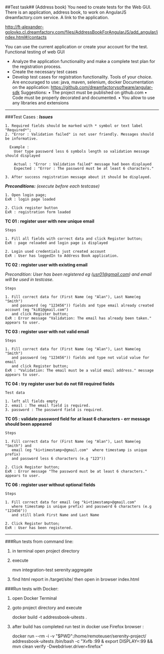 ##Test task##
(Address book)
You need to create tests for the Web GUI. There is an application, address
book, to work on AngularJS dreamfactory.com service. A link to the application.

http://ft-alexander-golovko.cl.dreamfactory.com/files/AddressBookForAngularJS/add_angular/index.html#/contacts

You can use the current application or create your account for the test.
Functional testing of web GUI
- Analyze the application functionality and make a complete test plan for the
registration process.
- Create the necessary test cases
- Develop test cases for registration functionality.
Tools of your choice.
Are encouraged to use: java, maven, selenium, docker
Documentation on the application:
https://github.com/dreamfactorysoftware/angular-sdk
Suggestions:
• The project must be published on github.com
• Code must be properly decorated and documented.
• You allow to use any libraries and extensions

---

###Test Cases :
_**Issues**_

    1. Required fields should be marked with * symbol or text label "Required*";
    2. "Error : Validation failed" is not user friendly. Messages should be informative.

      Example :
        User type password less 6 symbols length so validation message should displayed

        Actual : "Error : Validation failed" message had been displayed
        Expected : "Error : The password must be at least 6 characters."

    3. After success registration message about it should be displayed.

**_Preconditions:_**
_(execute before each testcase)_

    1. Open login page;
    ExR : login page loaded

    2. Click register button
    ExR : registration form loaded

**TC 01 : register user with new unique email**

    Steps

    1. Fill all fields with correct data and click Register button;
    ExR : page reloaded and login page is displayed

    2. Login used credentials just created account
    ExR : User has loggedIn to Address Book application.

**TC 02 : register user with existing email**

   _Precondition:_
_User has been registered eg (usr01@gmail.com) and email will be used in testcase._

    Steps

    1. Fill correct data for (First Name (eg "Alan"), Last Name(eg "Smith")
       and password (eg "123456")) fields and type email already created account (eg "ki01@gmail.com")
       and click Register button;
    ExR : Error message "Validation: The email has already been taken." appears to user.

**TC 03 : register user with not valid email**

    Steps

    1. Fill correct data for (First Name (eg "Alan"), Last Name(eg "Smith")
       and password (eg "123456")) fields and type not valid value for email
       and click Register button;
    ExR : "Validation: The email must be a valid email address." message appears to user.

**TC 04 : try register user but do not fill required fields**

    Test data

    1. left all fields empty
    2. email : The email field is required.
    3. password : The password field is required.

**TC 05 : validate password field for at least 6 characters - err message should been appeared**

    Steps

    1. Fill correct data for (First Name (eg "Alan"), Last Name(eg "Smith") and
       email (eg "ki<timestamp>@gmail.com"  where timestamp is unique prefix)
       and password less 6 characters (e.g "123"))

    2. Click Register button;
    ExR : Error message "The password must be at least 6 characters." appears to user.

**TC 06 : register user without optional fields**

    Steps

    1. Fill correct data for email (eg "ki<timestamp>@gmail.com"
       where timestamp is unique prefix) and password 6 characters (e.g "123456"))
       and still blank First Name and Last Name

    2. Click Register button;
    ExR : User has been registered.

---

###Run tests from command line:

1) in terminal open project directory

2) execute

    mvn integration-test serenity:aggregate

3) find html report in /target/site/ then open in browser index.html

###Run tests with Docker:
1) open Docker Terminal

2) goto project directory and execute

    docker build -t addressbook-uitests .

3) after build has completed run test in docker use Firefox browser :

    docker run --rm -i -v "$PWD":/home/remoteuser/serenity-project/ addressbook-uitests /bin/bash -c "Xvfb :99 & export DISPLAY=:99 && mvn clean verify -Dwebdriver.driver=firefox"

